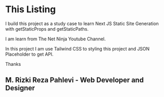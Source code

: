 # This Listing

I build this project as a study case to learn Next JS Static Site Generation with
getStaticProps and getStaticPaths.

I am learn from The Net Ninja Youtube Channel.

In this project I am use Tailwind CSS to styling this project and JSON Placeholder
to get API.

Thanks

## M. Rizki Reza Pahlevi - Web Developer and Designer

